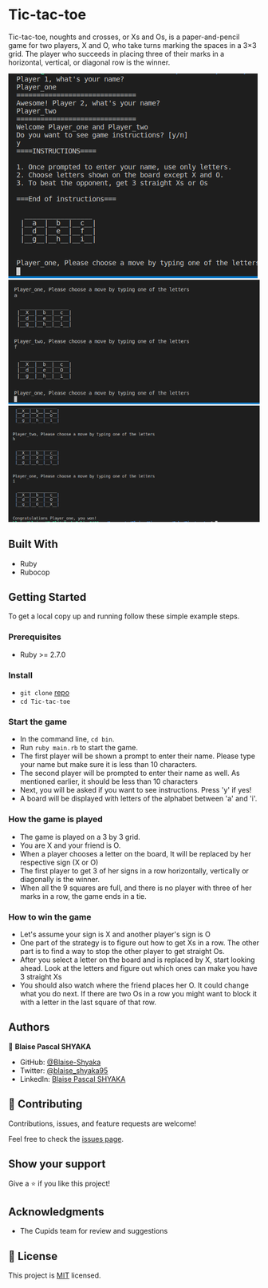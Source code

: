 # Tic-tac-toe

Tic-tac-toe, noughts and crosses, or Xs and Os, is a paper-and-pencil game for two players, X and O, who take turns marking the spaces in a 3×3 grid. The player who succeeds in placing three of their marks in a horizontal, vertical, or diagonal row is the winner. 

![screenshot](./screenshot1.png)
![screenshot](./screenshot2.png)
![screenshot](./screenshot3.png)

## Built With

- Ruby
- Rubocop

## Getting Started

To get a local copy up and running follow these simple example steps.

### Prerequisites

- Ruby >= 2.7.0 

### Install

- `git clone` [repo](https://github.com/Blaise-Shyaka/Tic-tac-toe)
- `cd Tic-tac-toe`

### Start the game

- In the command line, `cd bin`.
- Run `ruby main.rb` to start the game.
- The first player will be shown a prompt to enter their name. Please type your name but make sure it is less than 10 characters.
- The second player will be prompted to enter their name as well. As mentioned earlier, it should be less than 10 characters
- Next, you will be asked if you want to see instructions. Press 'y' if yes!
- A board will be displayed with letters of the alphabet between 'a' and 'i'.

### How the game is played
- The game is played on a 3 by 3 grid.
- You are X and your friend is O.
- When a player chooses a letter on the board, It will be replaced by her respective sign (X or O)
- The first player to get 3 of her signs in a row horizontally, vertically or diagonally is the winner.
- When all the 9 squares are full, and there is no player with three of her marks in a row, the game ends in a tie.

### How to win the game

- Let's assume your sign is X and another player's sign is O
- One part of the strategy is to figure out how to get Xs in a row. The other part is to find a way to stop the other player to get straight Os.
- After you select a letter on the board and is replaced by X, start looking ahead. Look at the letters and figure out which ones can make you have 3 straight Xs 
- You should also watch where the friend places her O. It could change what you do next. If there are two Os in a row you might want to block it with a letter in the last square of that row.

## Authors

👤 **Blaise Pascal SHYAKA**

- GitHub: [@Blaise-Shyaka](https://github.com/Blaise-Shyaka/)
- Twitter: [@blaise_shyaka95](https://twitter.com/blaise_shyaka95)
- LinkedIn: [Blaise Pascal SHYAKA](https://linkedin.com/in/blaise-pascal-shyaka-b1340b111)

## 🤝 Contributing

Contributions, issues, and feature requests are welcome!

Feel free to check the [issues page](https://github.com/Blaise-Shyaka/Tic-tac-toe/issues).

## Show your support

Give a ⭐️ if you like this project!

## Acknowledgments

- The Cupids team for review and suggestions

## 📝 License

This project is [MIT](./README.md) licensed.